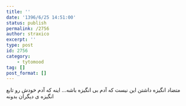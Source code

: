 ```yaml
---
title: ''
date: '1396/6/25 14:51:00'
status: publish
permalink: /2756
author: straxico
excerpt: ''
type: post
id: 2756
category:
    - tytomood
tag: []
post_format: []
---
```

متضاد انگیزه داشتن این نیست که آدم بی انگیزه باشه… اینه که آدم خودش رو تابع انگیزه ی دیگران بدونه